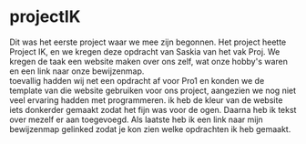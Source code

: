 # projectIK

Dit was het eerste project waar we mee zijn begonnen. Het project heette Project IK, en we kregen deze opdracht van Saskia van het vak Proj. We kregen de taak een website maken over ons zelf, wat onze hobby's waren en een link naar onze bewijzenmap.  
toevallig hadden wij net een opdracht af voor Pro1 en konden we de 
template van die website gebruiken voor ons project, aangezien we nog niet 
veel ervaring hadden met programmeren. ik heb de kleur van de website iets donkerder
gemaakt zodat het fijn was voor de ogen. Daarna heb ik tekst over mezelf er aan toegevoegd.
Als laatste heb ik een link naar mijn bewijzenmap gelinked zodat je kon zien welke opdrachten ik heb gemaakt.
